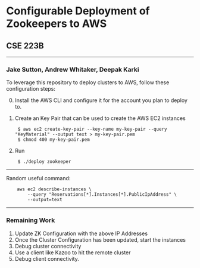 # Configurable Deployment of Zookeepers to AWS 
## CSE 223B
----------------------------------------------
### Jake Sutton, Andrew Whitaker, Deepak Karki

To leverage this repository to deploy clusters to AWS, follow these configuration steps:

0. Install the AWS CLI and configure it for the account you plan to deploy to.

1. Create an Key Pair that can be used to create the AWS EC2 instances 

        $ aws ec2 create-key-pair --key-name my-key-pair --query "KeyMaterial" --output text > my-key-pair.pem
        $ chmod 400 my-key-pair.pem

2. Run

        $ ./deploy zookeeper


----------------------------------------------
  Random useful command:

        aws ec2 describe-instances \
            --query "Reservations[*].Instances[*].PublicIpAddress" \
            --output=text

----------------------------------------------
### Remaining Work 

1. Update ZK Configuration with the above IP Addresses
2. Once the Cluster Configuration has been updated, start the instances
3. Debug cluster connectivity
4. Use a client like Kazoo to hit the remote cluster
4. Debug client connectivity. 